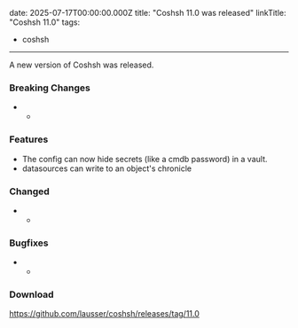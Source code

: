 date: 2025-07-17T00:00:00.000Z
title: "Coshsh 11.0 was released"
linkTitle: "Coshsh 11.0"
tags:
  - coshsh
---
A new version of Coshsh was released.

### Breaking Changes

* -

### Features

* The config can now hide secrets (like a cmdb password) in a vault.
* datasources can write to an object's chronicle

### Changed

* -

### Bugfixes

* -

### Download

<https://github.com/lausser/coshsh/releases/tag/11.0>

